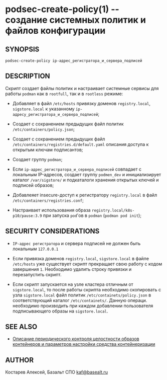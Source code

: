podsec-create-policy(1) -- создание системных политик и файлов конфигурации
================================

## SYNOPSIS

`podsec-create-policy ip-адрес_регистратора_и_сервера_подписей`

## DESCRIPTION

Cкрипт создает файлы политик и настраивает системные сервисы для работы `podman` как в `rootfull`, так и в `rootless` режиме:

- Добавляет в файл `/etc/hosts` привязку доменов `registry.local`, `sigstore.local` к указанному `ip-адресу_регистратора_и_сервера_подписей`;

- Создает с сохранением предыдущих файл политик `/etc/containers/policy.json`;

- Создает с сохранением предыдущих файл `/etc/containers/registries.d/default.yaml` описания доступа к открытым ключам подписантов;

- Создает группу `podman`;

- Если `ip-адрес_регистратора_и_сервера_подписей` совпадает с локальным IP-адресов, создает группу `podmen_dev` и инициализирует каталог `/var/sigstore/` и подкаталоги хранения открытых ключей и подписей образов;

- Добавлеяет insecure-доступ к регистратору `registry.local` в файл `/etc/containers/registries.conf`;

- Настраивает использования образа `registry.local/k8s-p10/pause:3.9` при запуска `pod`'ов в `podman` (`podman pod init`);

## SECURITY CONSIDERATIONS

- `IP-адрес регистратора` и сервера подписей не должен быть локальным `127.0.0.1`

- Если привязка доменов `registry.local`, `sigstore.local` в файле `/etc/hosts` уже существует скрипт прекращает свою работу с кодом завершения `1`. Необходимо удалить строку привязки и перезапустить скрипт.

- Если скрипт запускается на узле кластера отличным от `sigstore.local`, то после работы скрипта необходимо скопировать с узла `sigstore.local` файл политик `/etc/containets/policy.json`  в соответствующий каталог `/etc/containets/`. Данную операци. необходимо производить при каждом добавлении пользователя подписывающего образы на `sigstore.local`.

## SEE ALSO

- [Описание периодического контроля целостности образов контейнеров и параметров настройки средства контейнеризации](https://github.com/alt-cloud/podsec/tree/master/ImageSignatureVerification)


## AUTHOR

Костарев Алексей, Базальт СПО
kaf@basealt.ru
